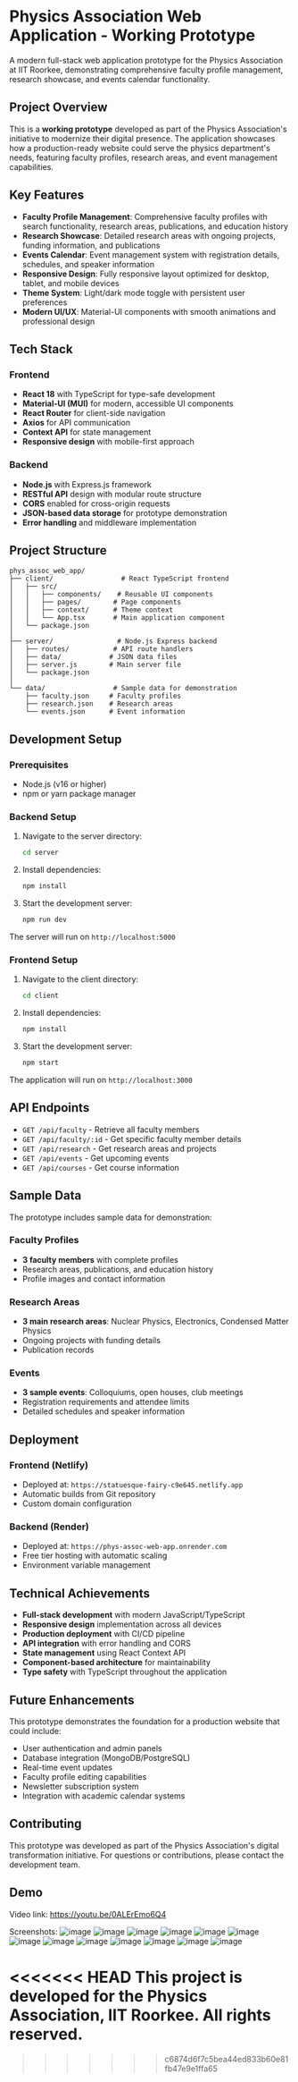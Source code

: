# Physics Association Web Application - Working Prototype

A modern full-stack web application prototype for the Physics Association at IIT Roorkee, demonstrating comprehensive faculty profile management, research showcase, and events calendar functionality.

## Project Overview

This is a **working prototype** developed as part of the Physics Association's initiative to modernize their digital presence. The application showcases how a production-ready website could serve the physics department's needs, featuring faculty profiles, research areas, and event management capabilities.

## Key Features

- **Faculty Profile Management**: Comprehensive faculty profiles with search functionality, research areas, publications, and education history
- **Research Showcase**: Detailed research areas with ongoing projects, funding information, and publications
- **Events Calendar**: Event management system with registration details, schedules, and speaker information
- **Responsive Design**: Fully responsive layout optimized for desktop, tablet, and mobile devices
- **Theme System**: Light/dark mode toggle with persistent user preferences
- **Modern UI/UX**: Material-UI components with smooth animations and professional design

## Tech Stack

### Frontend
- **React 18** with TypeScript for type-safe development
- **Material-UI (MUI)** for modern, accessible UI components
- **React Router** for client-side navigation
- **Axios** for API communication
- **Context API** for state management
- **Responsive design** with mobile-first approach

### Backend
- **Node.js** with Express.js framework
- **RESTful API** design with modular route structure
- **CORS** enabled for cross-origin requests
- **JSON-based data storage** for prototype demonstration
- **Error handling** and middleware implementation

## Project Structure

```
phys_assoc_web_app/
├── client/                 # React TypeScript frontend
│   ├── src/
│   │   ├── components/    # Reusable UI components
│   │   ├── pages/        # Page components
│   │   ├── context/      # Theme context
│   │   └── App.tsx       # Main application component
│   └── package.json
│
├── server/                # Node.js Express backend
│   ├── routes/           # API route handlers
│   ├── data/            # JSON data files
│   ├── server.js        # Main server file
│   └── package.json
│
└── data/                 # Sample data for demonstration
    ├── faculty.json     # Faculty profiles
    ├── research.json    # Research areas
    └── events.json      # Event information
```

## Development Setup

### Prerequisites
- Node.js (v16 or higher)
- npm or yarn package manager

### Backend Setup

1. Navigate to the server directory:
   ```bash
   cd server
   ```

2. Install dependencies:
   ```bash
   npm install
   ```

3. Start the development server:
   ```bash
   npm run dev
   ```

The server will run on `http://localhost:5000`

### Frontend Setup

1. Navigate to the client directory:
   ```bash
   cd client
   ```

2. Install dependencies:
   ```bash
   npm install
   ```

3. Start the development server:
   ```bash
   npm start
   ```

The application will run on `http://localhost:3000`

## API Endpoints

- `GET /api/faculty` - Retrieve all faculty members
- `GET /api/faculty/:id` - Get specific faculty member details
- `GET /api/research` - Get research areas and projects
- `GET /api/events` - Get upcoming events
- `GET /api/courses` - Get course information

## Sample Data

The prototype includes sample data for demonstration:

### Faculty Profiles
- **3 faculty members** with complete profiles
- Research areas, publications, and education history
- Profile images and contact information

### Research Areas
- **3 main research areas**: Nuclear Physics, Electronics, Condensed Matter Physics
- Ongoing projects with funding details
- Publication records

### Events
- **3 sample events**: Colloquiums, open houses, club meetings
- Registration requirements and attendee limits
- Detailed schedules and speaker information

## Deployment

### Frontend (Netlify)
- Deployed at: `https://statuesque-fairy-c9e645.netlify.app`
- Automatic builds from Git repository
- Custom domain configuration

### Backend (Render)
- Deployed at: `https://phys-assoc-web-app.onrender.com`
- Free tier hosting with automatic scaling
- Environment variable management

## Technical Achievements

- **Full-stack development** with modern JavaScript/TypeScript
- **Responsive design** implementation across all devices
- **Production deployment** with CI/CD pipeline
- **API integration** with error handling and CORS
- **State management** using React Context API
- **Component-based architecture** for maintainability
- **Type safety** with TypeScript throughout the application

## Future Enhancements

This prototype demonstrates the foundation for a production website that could include:
- User authentication and admin panels
- Database integration (MongoDB/PostgreSQL)
- Real-time event updates
- Faculty profile editing capabilities
- Newsletter subscription system
- Integration with academic calendar systems

## Contributing

This prototype was developed as part of the Physics Association's digital transformation initiative. For questions or contributions, please contact the development team.

## Demo

Video link:
https://youtu.be/0ALErEmo6Q4

Screenshots:
![image](https://github.com/user-attachments/assets/3ce6de88-af40-48c4-a6be-9d97ee05c148)
![image](https://github.com/user-attachments/assets/1e1d23c7-f716-49bd-9ade-61ec6efcd06f)
![image](https://github.com/user-attachments/assets/1b2db7a3-88ba-4acf-ba17-f6b7ca0cf1aa)
![image](https://github.com/user-attachments/assets/cd719382-edb8-4394-b401-2fc7ed676e8e)
![image](https://github.com/user-attachments/assets/04b95950-d026-4722-bd39-868f06faea95)
![image](https://github.com/user-attachments/assets/c92cc8f0-6b1b-42fb-aa68-5e8bbdd39a6a)
![image](https://github.com/user-attachments/assets/29c53baa-0b12-4a56-ab49-5a7b8c0f4337)
![image](https://github.com/user-attachments/assets/d615f1b8-3fc4-4e2d-aba6-3a495373bdf0)
![image](https://github.com/user-attachments/assets/56b92965-c701-4489-9743-3d858fee3ed1)
![image](https://github.com/user-attachments/assets/2c6613c6-6e98-4d14-bb07-e9973568d2ed)
![image](https://github.com/user-attachments/assets/4ad6657f-0b90-4f12-abdc-33c3ad6c8b92)
![image](https://github.com/user-attachments/assets/f7866882-01bc-4a00-8cab-c48bd4f64d40)
![image](https://github.com/user-attachments/assets/2255cd42-8418-4150-bd69-7bbe1a7557ca)












<<<<<<< HEAD
This project is developed for the Physics Association, IIT Roorkee. All rights reserved. 
=======
>>>>>>> c6874d6f7c5bea44ed833b60e81fb47e9e1ffa65
